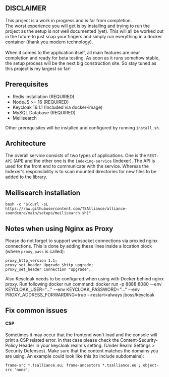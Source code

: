 ## DISCLAIMER
This project is a work in progress and is far from completion. <br>
The worst experience you will get is by installing and trying to run the project as the
setup is not well documented (yet). This will all be worked out in the future to just
snap your fingers and simply run everything in a docker container (thank you modern technology). <br><br>
When it comes to the application itself, all main features are near completion and ready for beta testing.
As soon as it runs somehow stable, the setup process will be the next big construction site. So stay tuned as this project
is my largest so far!

## Prerequisites
- Redis installation (REQUIRED)
- NodeJS >= 16 (REQUIRED)
- Keycloak 16.1.1 (Included via docker-image)
- MySQL Database (REQUIRED)
- Meilisearch

Other prerequisites will be installed and configured by running `install.sh`.

## Architecture
The overall service consists of two types of applications. One is the ``REST-API`` (API) and the other one is the ``indexing-service`` (Indexer).
The API is used for the front end to communicate with the service. Whereas the Indexer's responsibility is to scan mounted directories for new files
to be added to the library.

## Meilisearch installation
```
bash -c "$(curl -sL https://raw.githubusercontent.com/TSAlliance/alliance-soundcore/main/setups/meilisearch.sh)"
```

## Notes when using Nginx as Proxy
Please do not forget to support websocket connections via proxied nginx connections.
This is done by adding these lines inside a location block (where `proxy_pass` is called):
```
proxy_http_version 1.1;
proxy_set_header Upgrade $http_upgrade;
proxy_set_header Connection "upgrade";
```

Also Keycloak needs to be configured when using with Docker behind nginx proxy. Run following docker run command:
docker run -p 8888:8080 --env KEYCLOAK_USER="..." --env KEYCLOAK_PASSWORD="..." --env PROXY_ADDRESS_FORWARDING=true --restart=always jboss/keycloak

## Fix common issues
#### CSP
Sometimes it may occur that the frontend won't load and the console will print a CSP related error. In that case please check the 
Content-Security-Policy Header in your keycloak realm's setting. (Under Realm Settings > Security Defenses).
Make sure that the content matches the domains you are using. An example could look like this (to include subdomains):
```
frame-src *.tsalliance.eu; frame-ancestors *.tsalliance.eu ; object-src 'none';
```